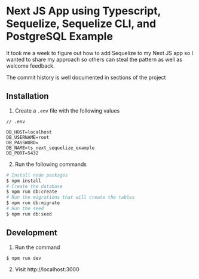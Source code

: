 # Next JS App using Typescript, Sequelize, Sequelize CLI, and PostgreSQL Example

It took me a week to figure out how to add Sequelize to my Next JS app so I wanted to share my approach so others can steal the pattern as well as welcome feedback.

The commit history is well documented in sections of the project

## Installation

1. Create a `.env` file with the following values

```
// .env

DB_HOST=localhost
DB_USERNAME=root
DB_PASSWORD=
DB_NAME=ts_next_sequelize_example
DB_PORT=5432
```

2. Run the following commands

```bash
# Install node packages
$ npm install
# Create the database
$ npm run db:create
# Run the migrations that will create the tables
$ npm run db:migrate
# Run the seed
$ npm run db:seed
```

## Development

1. Run the command

```bash
$ npm run dev
```
2. Visit http://localhost:3000